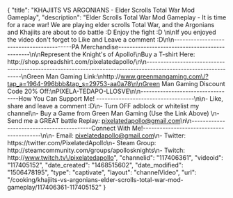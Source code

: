 {
    "title": "KHAJIITS VS ARGONIANS - Elder Scrolls Total War Mod Gameplay",
    "description": "Elder Scrolls Total War Mod Gameplay - It is time for a race war!  We are playing elder scrolls Total War, and the Argonians and Khajiits are about to do battle :D Enjoy the fight :D \n\nIf you enjoyed the video don't forget to Like and Leave a comment :D\n\n-----------------------------------------PA Merchandise----------------------------------------------\n\nRepresent the Knight's of Apollo!\nBuy a T-shirt Here: http:\/\/shop.spreadshirt.com\/pixelatedapollo\/\n\n---------------------------------------------------------------------------------------------------------------\nGreen Man Gaming Link:\nhttp:\/\/www.greenmangaming.com\/?tap_a=1964-996bbb&tap_s=29753-aa0a78\n\nGreen Man Gaming Discount Code 20% Off:\nPIXELA-TEDAPO-LLOSVE\n\n----------------------------------How You Can Support Me! -----------------------------------\n\n- Like, share and leave a comment :D\n- Turn OFF adblock or whitelist my channel\n- Buy a Game from Green Man Gaming (Use the Link Above) \n- Send me a GREAT battle Replay: pixelatedapollo@gmail.com\n\n------------------------------------------Connect With Me!-----------------------------------------\n\n- Email: pixelatedapollo@gmail.com\n- Twitter: https:\/\/twitter.com\/PixelatedApollo\n- Steam Group:  http:\/\/steamcommunity.com\/groups\/apollosknights\n- Twitch: http:\/\/www.twitch.tv\/pixelatedapollo",
    "channelid": "117406361",
    "videoid": "117405152",
    "date_created": "1468515602",
    "date_modified": "1506478195",
    "type": "captivate",
    "layout": "channelVideo",
    "url": "\/cooking\/khajiits-vs-argonians-elder-scrolls-total-war-mod-gameplay\/117406361-117405152"
}